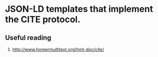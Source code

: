 # JSON-LD templates that implement the CITE protocol.

## Useful reading
1. http://www.homermultitext.org/hmt-doc/cite/